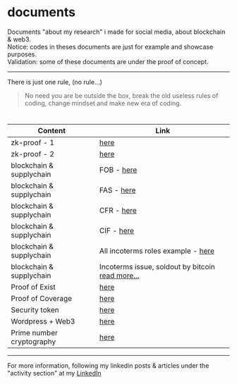# documents
Documents "about my research" i made for social media, about blockchain & web3.\
Notice: codes in theses documents are just for example and showcase purposes.\
Validation: some of these documents are under the proof of concept.

---

There is just one rule, (no rule...)
> No need you are be outside the box, break the old useless rules of coding, change mindset and make new era of coding.

#

| **Content** | **Link** |
| --- | --- |
| zk-proof - 1 | [here](https://github.com/mosi-arch/documents/blob/main/zk-proof-01.md) |
| zk-proof - 2 | [here](https://github.com/mosi-arch/documents/blob/main/zk-proof-02.md) |
| blockchain & supplychain | FOB - [here](https://github.com/mosi-arch/documents/blob/main/blockchain-and-supplychain.md) |
| blockchain & supplychain | FAS - [here](https://github.com/mosi-arch/documents/blob/main/incoterms-FAS.md) |
| blockchain & supplychain | CFR - [here](https://github.com/mosi-arch/documents/blob/main/incoterms-CFR.md) |
| blockchain & supplychain | CIF - [here](https://github.com/mosi-arch/documents/blob/main/incoterms-CIF.md) |
| blockchain & supplychain | All incoterms roles example - [here](https://github.com/mosi-arch/documents/blob/main/incoterms-roles-example.md) |
| blockchain & supplychain | Incoterms issue, soldout by bitcoin [read more...](https://github.com/mosi-arch/documents/blob/main/incoterms-issue.md) |
| Proof of Exist | [here](https://github.com/mosi-arch/documents/blob/main/proof-of-exist.md) |
| Proof of Coverage | [here](https://github.com/mosi-arch/documents/blob/main/proof-of-coverage.md) |
| Security token | [here](https://github.com/mosi-arch/documents/blob/main/security-token.md) |
| Wordpress + Web3 | [here](https://github.com/mosi-arch/documents/blob/main/wordpress-web3-theme.md) |
| Prime number cryptography | [here](https://github.com/mosi-arch/documents/blob/main/prime-number-cryptography.md) |

---
For more information, following my linkedin posts & articles under the "activity section" at my [LinkedIn](https://www.linkedin.com/in/moslem-abbasi/) 
